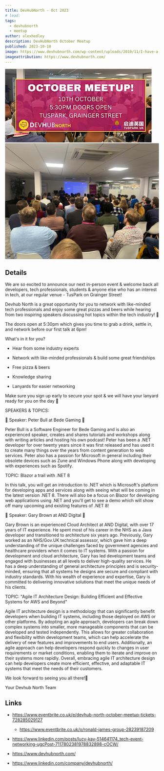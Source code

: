 ```yaml
---
title: DevHubNorth - Oct 2023
# lead:
tags:
  - devhubnorth
  - meetup
author: alexhedley
description: DevHubNorth October Meetup
published: 2023-10-10
image: https://www.devhubnorth.com/wp-content/uploads/2019/11/I-have-a-surprise-4.png
imageattribution: https://www.devhubnorth.com/
---
```


<!-- # DevHubNorth - Oct 2023 -->

![DevHubNorth - Oct 2023](images/devhubnorth-oct2023-1.jpeg "DevHubNorth - Oct 2023")
![DevHubNorth - Oct 2023](images/devhubnorth-oct2023.jpeg "DevHubNorth - Oct 2023")

## Details

We are so excited to announce our next in-person event & welcome back all developers, tech professionals, students & anyone else who has an interest in tech, at our regular venue - TusPark on Grainger Street!

Devhub North is a great opportunity for you to network with like-minded tech professionals and enjoy some great pizzas and beers while hearing from two inspiring speakers discussing hot topics within the tech industry! 🍕

The doors open at 5:30pm which gives you time to grab a drink, settle in, and network before our first talk at 6pm!

What's in it for you?

- Hear from some industry experts

- Network with like-minded professionals & build some great friendships

- Free pizza & beers

- Knowledge sharing

- Lanyards for easier networking

Make sure you sign up early to secure your spot & we will have your lanyard ready for you on the day 👊

SPEAKERS & TOPICS:

🌟 Speaker: Peter Bull at Bede Gaming 🌟

Peter Bull is a Software Engineer for Bede Gaming and is also an experienced speaker, creates and shares tutorials and workshops along with writing articles and hosting his own podcast! Peter has been a .NET developer for over twenty years since it was first released and has used it to create many things over the years from content generation to web services. Peter also has a passion for Microsoft in general including their obsolete devices such as Zune and Windows Phone along with developing with experiences such as Spotify.

TOPIC: Blazor a trail with .NET 8

In this talk, you will get an introduction to .NET which is Microsoft's platform for developing apps and services along with seeing what will be coming in the latest version .NET 8. There will also be a focus on Blazor for developing web applications using .NET and you'll get to see a demo which will show off many upcoming and existing features of .NET 8!

🌟 Speaker: Gary Brown at AND Digital 🌟

Gary Brown is an experienced Cloud Architect at AND Digital, with over 17 years of IT experience. He spent most of his career in the NHS as a Java developer and transitioned to architecture six years ago. Previously, Gary worked as an NHS/Gov.UK technical assessor, which gave him a deep understanding of the unique challenges faced by government agencies and healthcare providers when it comes to IT systems. With a passion for development and cloud architecture, Gary has led development teams and engaged with businesses at all levels to deliver high-quality services. He has a deep understanding of general architecture principles and is security-minded, ensuring that all systems he designs are secure and compliant with industry standards. With his wealth of experience and expertise, Gary is committed to delivering innovative solutions that meet the unique needs of his clients.

TOPIC: "Agile IT Architecture Design: Building Efficient and Effective Systems for AWS and Beyond"

Agile IT architecture design is a methodology that can significantly benefit developers when building IT systems, including those deployed on AWS or other platforms. By adopting an agile approach, developers can break down complex systems into smaller, more manageable components that can be developed and tested independently. This allows for greater collaboration and flexibility within development teams, which can help accelerate the delivery of new features and improvements to end users. Additionally, an agile approach can help developers respond quickly to changes in user requirements or market conditions, enabling them to iterate and improve on their systems more rapidly. Overall, embracing agile IT architecture design can help developers create more efficient, effective, and adaptable IT systems that meet the needs of their customers.

We look forward to seeing you all there!👋

Your Devhub North Team

## Links

- https://www.eventbrite.co.uk/e/devhub-north-october-meetup-tickets-728285029127
  - https://www.eventbrite.co.uk/o/ronald-james-group-28239187209
- https://www.linkedin.com/posts/lucy-kay-514641174_tech-event-networking-ugcPost-7117802381978832898-cOCW/

- https://www.devhubnorth.com/
- https://www.linkedin.com/company/devhubnorth/

